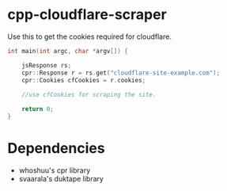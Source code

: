 # cpp-cloudflare-scraper

Use this to get the cookies required for cloudflare.

```cpp
int main(int argc, char *argv[]) {

    jsResponse rs;
    cpr::Response r = rs.get("cloudflare-site-example.com");
    cpr::Cookies cfCookies = r.cookies;
    
    //use cfCookies for scraping the site.

    return 0;
}
```

# Dependencies

* whoshuu's cpr library
* svaarala's duktape library
